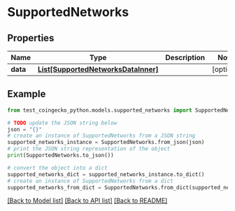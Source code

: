 # SupportedNetworks


## Properties

Name | Type | Description | Notes
------------ | ------------- | ------------- | -------------
**data** | [**List[SupportedNetworksDataInner]**](SupportedNetworksDataInner.md) |  | [optional] 

## Example

```python
from test_coingecko_python.models.supported_networks import SupportedNetworks

# TODO update the JSON string below
json = "{}"
# create an instance of SupportedNetworks from a JSON string
supported_networks_instance = SupportedNetworks.from_json(json)
# print the JSON string representation of the object
print(SupportedNetworks.to_json())

# convert the object into a dict
supported_networks_dict = supported_networks_instance.to_dict()
# create an instance of SupportedNetworks from a dict
supported_networks_from_dict = SupportedNetworks.from_dict(supported_networks_dict)
```
[[Back to Model list]](../README.md#documentation-for-models) [[Back to API list]](../README.md#documentation-for-api-endpoints) [[Back to README]](../README.md)


